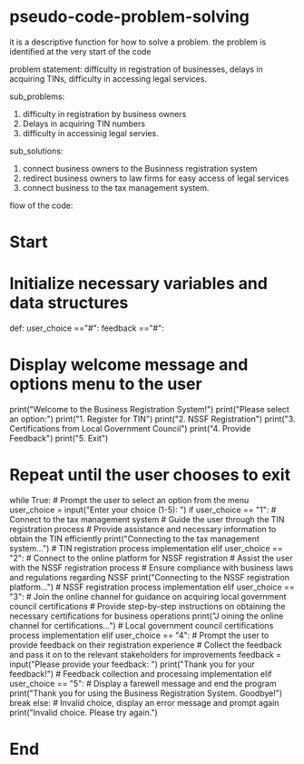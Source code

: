 # pseudo-code-problem-solving
it is a descriptive function for how to solve a problem. the problem is identified at the very start of the code

problem statement: difficulty in registration of businesses, delays in acquiring TINs, difficulty in accessing legal services.

sub_problems: 

  1. difficulty in registration by business owners
  2. Delays in acquiring TIN numbers
  3. difficulty in accessinig legal servies.

sub_solutions:
  1. connect business owners to the Businness registration system
  2. redirect business owners to law firms for easy access of legal services
  3. connect business to the tax management system.

flow of the code:

# Start
# Initialize necessary variables and data structures
def:
user_choice =="#":
feedback =="#":
# Display welcome message and options menu to the user
print("Welcome to the Business Registration System!")
print("Please select an option:")
print("1. Register for TIN")
print("2. NSSF Registration")
print("3. Certifications from Local Government Council")
print("4. Provide Feedback")
print("5. Exit")
# Repeat until the user chooses to exit
while True:
    # Prompt the user to select an option from the menu
    user_choice = input("Enter your choice (1-5): ")
    if user_choice == "1":
        # Connect to the tax management system
        # Guide the user through the TIN registration process
        # Provide assistance and necessary information to obtain the TIN efficiently
        print("Connecting to the tax management system...")
        # TIN registration process implementation
    elif user_choice == "2":
        # Connect to the online platform for NSSF registration
        # Assist the user with the NSSF registration process
        # Ensure compliance with business laws and regulations regarding NSSF
        print("Connecting to the NSSF registration platform...")
        # NSSF registration process implementation
    elif user_choice == "3":
        # Join the online channel for guidance on acquiring local government council certifications
        # Provide step-by-step instructions on obtaining the necessary certifications for business operations
        print("J oining the online channel for certifications...")
        # Local government council certifications process implementation
    elif user_choice == "4":
        # Prompt the user to provide feedback on their registration experience
        # Collect the feedback and pass it on to the relevant stakeholders for improvements
        feedback = input("Please provide your feedback: ")
        print("Thank you for your feedback!")
        # Feedback collection and processing implementation
    elif user_choice == "5":
        # Display a farewell message and end the program
        print("Thank you for using the Business Registration System. Goodbye!")
        break
    else:
        # Invalid choice, display an error message and prompt again
        print("Invalid choice. Please try again.")
# End
